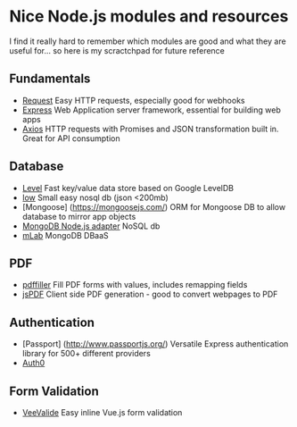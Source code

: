 
# Nice Node.js modules and resources

I find it really hard to remember which modules are good and what they are useful for... so here is my scractchpad for future reference

## Fundamentals
- [Request](https://github.com/request/request) Easy HTTP requests, especially good for webhooks
- [Express](https://expressjs.com/) Web Application server framework, essential for building web apps
- [Axios](https://github.com/axios/axios) HTTP requests with Promises and JSON transformation built in. Great for API consumption

## Database
- [Level](https://github.com/Level/level) Fast key/value data store based on Google LevelDB
- [low](https://github.com/typicode/lowdb) Small easy nosql db (json <200mb)
- [Mongoose] (https://mongoosejs.com/) ORM for Mongoose DB to allow database to mirror app objects
- [MongoDB Node.js adapter](https://mongodb.github.io/node-mongodb-native/) NoSQL db
- [mLab](https://www.mlab.com/) MongoDB DBaaS

## PDF
- [pdffiller](https://www.npmjs.com/package/pdffiller) Fill PDF forms with values, includes remapping fields
- [jsPDF](https://github.com/MrRio/jsPDF) Client side PDF generation - good to convert webpages to PDF

## Authentication
- [Passport] (http://www.passportjs.org/) Versatile Express authentication library for 500+ different providers
- [Auth0](https://auth0.com)

## Form Validation
- [VeeValide](https://baianat.github.io/vee-validate/) Easy inline Vue.js form validation
